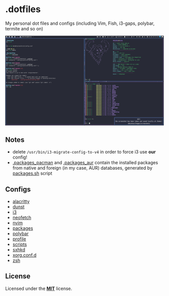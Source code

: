 # .dotfiles

My personal dot files and configs (including Vim, Fish, i3-gaps, polybar, termite and so on)

![My Rice](./rice.png)

## Notes

* delete `/usr/bin/i3-migrate-config-to-v4` in order to force i3 use **our** config!
* [.packages_pacman](https://github.com/dakyskye/dotfiles/tree/master/.packages_pacman) and [.packages_aur](https://github.com/dakyskye/dotfiles/tree/master/.packages_aur) contain the installed packages from native and foreign (in my case, AUR) databases, generated by [packages.sh](https://github.com/dakyskye/dotfiles/tree/master/packages.sh) script

## Configs

* [alacritty](https://github.com/dakyskye/dotfiles/tree/master/alacritty/README.md)
* [dunst](https://github.com/dakyskye/dotfiles/tree/master/dunst/README.md)
* [i3](https://github.com/dakyskye/dotfiles/tree/master/i3/README.md)
* [neofetch](https://github.com/dakyskye/dotfiles/tree/master/neofetch/README.md)
* [nvim](https://github.com/dakyskye/dotfiles/tree/master/nvim/README.md)
* [packages](https://github.com/dakyskye/dotfiles/tree/master/packages/README.md)
* [polybar](https://github.com/dakyskye/dotfiles/tree/master/polybar/README.md)
* [profile](https://github.com/dakyskye/dotfiles/tree/master/profile/README.md)
* [scripts](https://github.com/dakyskye/dotfiles/tree/master/scripts/README.md)
* [sxhkd](https://github.com/dakyskye/dotfiles/tree/master/sxhkd/README.md)
* [xorg.conf.d](https://github.com/dakyskye/dotfiles/tree/master/xorg.conf.d/README.md)
* [zsh](https://github.com/dakyskye/dotfiles/tree/master/zsh/README.md)

## License

Licensed under the [**MIT**](https://choosealicense.com/licenses/mit/) license.
